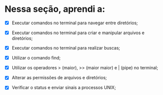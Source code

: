 # Nessa seção, aprendi a:

- [X] Executar comandos no terminal para navegar entre diretórios;

- [X] Executar comandos no terminal para criar e manipular arquivos e diretórios;

- [X] Executar comandos no terminal para realizar buscas;

- [X] Utilizar o comando find;

- [X] Utilizar os operadores > (maior), >> (maior maior) e | (pipe) no terminal;

- [X] Alterar as permissões de arquivos e diretórios;

- [X] Verificar o status e enviar sinais a processos UNIX;